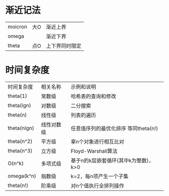 # 渐近记法

<table>
  <tr>
    <td>moicron</td>
    <td>大O</td>
    <td>渐近上界</td>
  </tr>
  <tr>
    <td>omega</td>
    <td></td>
    <td>渐近下界</td>
  </tr>
  <tr>
    <td>theta</td>
    <td>点O</td>
    <td>上下界同时限定</td>
  </tr>
</table>

# 时间复杂度

<table>
  <tr>
    <td>时间复杂度</td>
    <td>相关名称</td>
    <td>示例和说明</td>
  </tr>
  <tr>
    <td>theta(1)</td>
    <td>常数级</td>
    <td>哈希表的查询和修改</td>
  </tr>
  <tr>
    <td>theta(lgn)</td>
    <td>对数级</td>
    <td>二分搜索</td>
  </tr>
  <tr>
    <td>theta(n)</td>
    <td>线性级</td>
    <td>列表的遍历</td>
  </tr>
  <tr>
    <td>theta(nlgn)</td>
    <td>线性对数级</td>
    <td>
      任意值序列的最优化排序 等同theta(n!)
    </td>
  </tr>
  <tr>
    <td>theta(n^2)</td>
    <td>平方级</td>
    <td>拿n个对象进行相互比对</td>
  </tr>
  <tr>
    <td>theta(n^3)</td>
    <td>立方级</td>
    <td>Floyd-Warshall算法</td>
  </tr>
  <tr>
    <td>O(n^k)</td>
    <td>多项式级</td>
    <td>
      基于n的k层嵌套循环(其中k为整数)，k>0
    </td>
  </tr>
  <tr>
    <td>omega(k^n)</td>
    <td>指数级</td>
    <td>k=2，每n项产生一个子集</td>
  </tr>
  <tr>
    <td>theta(n!)</td>
    <td>阶乘级</td>
    <td>对n个值执行全排列操作</td>
  </tr>
</table>